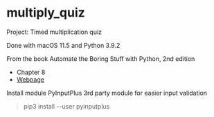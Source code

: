 # multiply_quiz

Project: Timed multiplication quiz

Done with macOS 11.5 and Python 3.9.2

From the book Automate the Boring Stuff with Python, 2nd edition
- Chapter 8
- [Webpage](https://nostarch.com/automatestuff2)


Install module PyInputPlus
3rd party module for easier input validation
> pip3 install --user pyinputplus

